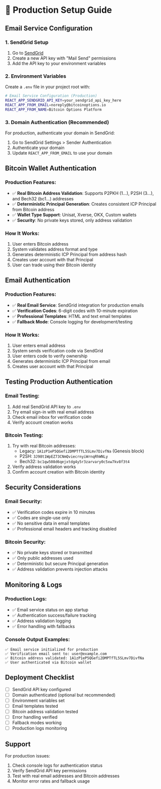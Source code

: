 # 🚀 Production Setup Guide

## Email Service Configuration

### 1. SendGrid Setup
1. Go to [SendGrid](https://app.sendgrid.com/settings/api_keys)
2. Create a new API key with "Mail Send" permissions
3. Add the API key to your environment variables

### 2. Environment Variables
Create a `.env` file in your project root with:

```bash
# Email Service Configuration (Production)
REACT_APP_SENDGRID_API_KEY=your_sendgrid_api_key_here
REACT_APP_FROM_EMAIL=noreply@bitcoinoptions.io
REACT_APP_FROM_NAME=Bitcoin Options Platform
```

### 3. Domain Authentication (Recommended)
For production, authenticate your domain in SendGrid:
1. Go to SendGrid Settings > Sender Authentication
2. Authenticate your domain
3. Update `REACT_APP_FROM_EMAIL` to use your domain

## Bitcoin Wallet Authentication

### Production Features:
- ✅ **Real Bitcoin Address Validation**: Supports P2PKH (1...), P2SH (3...), and Bech32 (bc1...) addresses
- ✅ **Deterministic Principal Generation**: Creates consistent ICP Principal from Bitcoin address
- ✅ **Wallet Type Support**: Unisat, Xverse, OKX, Custom wallets
- ✅ **Security**: No private keys stored, only address validation

### How It Works:
1. User enters Bitcoin address
2. System validates address format and type
3. Generates deterministic ICP Principal from address hash
4. Creates user account with that Principal
5. User can trade using their Bitcoin identity

## Email Authentication

### Production Features:
- ✅ **Real Email Service**: SendGrid integration for production emails
- ✅ **Verification Codes**: 6-digit codes with 10-minute expiration
- ✅ **Professional Templates**: HTML and text email templates
- ✅ **Fallback Mode**: Console logging for development/testing

### How It Works:
1. User enters email address
2. System sends verification code via SendGrid
3. User enters code to verify ownership
4. Generates deterministic ICP Principal from email
5. Creates user account with that Principal

## Testing Production Authentication

### Email Testing:
1. Add real SendGrid API key to `.env`
2. Try email sign-in with real email address
3. Check email inbox for verification code
4. Verify account creation works

### Bitcoin Testing:
1. Try with real Bitcoin addresses:
   - Legacy: `1A1zP1eP5QGefi2DMPTfTL5SLmv7DivfNa` (Genesis block)
   - P2SH: `3J98t1WpEZ73CNmQviecrnyiWrnqRhWNLy`
   - Bech32: `bc1qw508d6qejxtdg4y5r3zarvary0c5xw7kv8f3t4`
2. Verify address validation works
3. Confirm account creation with Bitcoin identity

## Security Considerations

### Email Security:
- ✅ Verification codes expire in 10 minutes
- ✅ Codes are single-use only
- ✅ No sensitive data in email templates
- ✅ Professional email headers and tracking disabled

### Bitcoin Security:
- ✅ No private keys stored or transmitted
- ✅ Only public addresses used
- ✅ Deterministic but secure Principal generation
- ✅ Address validation prevents injection attacks

## Monitoring & Logs

### Production Logs:
- ✅ Email service status on app startup
- ✅ Authentication success/failure tracking
- ✅ Address validation logging
- ✅ Error handling with fallbacks

### Console Output Examples:
```
✅ Email service initialized for production
✅ Verification email sent to: user@example.com
✅ Bitcoin address validated: 1A1zP1eP5QGefi2DMPTfTL5SLmv7DivfNa
✅ User authenticated via Bitcoin wallet
```

## Deployment Checklist

- [ ] SendGrid API key configured
- [ ] Domain authenticated (optional but recommended)
- [ ] Environment variables set
- [ ] Email templates tested
- [ ] Bitcoin address validation tested
- [ ] Error handling verified
- [ ] Fallback modes working
- [ ] Production logs monitoring

## Support

For production issues:
1. Check console logs for authentication status
2. Verify SendGrid API key permissions
3. Test with real email addresses and Bitcoin addresses
4. Monitor error rates and fallback usage
